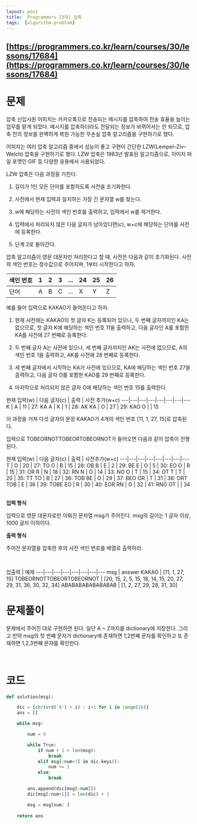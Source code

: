 ```yaml
---
layout: post
title:  Programmers [3차] 압축
tags:  [algorithm-problem]
---
```


## [https://programmers.co.kr/learn/courses/30/lessons/17684](https://programmers.co.kr/learn/courses/30/lessons/17684)

# 문제 
압축
신입사원 어피치는 카카오톡으로 전송되는 메시지를 압축하여 전송 효율을 높이는 업무를 맡게 되었다. 메시지를 압축하더라도 전달되는 정보가 바뀌어서는 안 되므로, 압축 전의 정보를 완벽하게 복원 가능한 무손실 압축 알고리즘을 구현하기로 했다.

어피치는 여러 압축 알고리즘 중에서 성능이 좋고 구현이 간단한 LZW(Lempel–Ziv–Welch) 압축을 구현하기로 했다. LZW 압축은 1983년 발표된 알고리즘으로, 이미지 파일 포맷인 GIF 등 다양한 응용에서 사용되었다.

LZW 압축은 다음 과정을 거친다.

1. 길이가 1인 모든 단어를 포함하도록 사전을 초기화한다.

2. 사전에서 현재 입력과 일치하는 가장 긴 문자열 w를 찾는다.

3. w에 해당하는 사전의 색인 번호를 출력하고, 입력에서 w를 제거한다.

4. 입력에서 처리되지 않은 다음 글자가 남아있다면(c), w+c에 해당하는 단어를 사전에 등록한다.

5. 단계 2로 돌아간다.

압축 알고리즘이 영문 대문자만 처리한다고 할 때, 사전은 다음과 같이 초기화된다. 사전의 색인 번호는 정수값으로 주어지며, 1부터 시작한다고 하자.


색인 번호 | 1 | 2 | 3 | ... | 24 | 25 | 26
---|---|---|---|---|---|---|---
단어 | A | B | C | ... | X | Y | Z

예를 들어 입력으로 KAKAO가 들어온다고 하자.

1. 현재 사전에는 KAKAO의 첫 글자 K는 등록되어 있으나, 두 번째 글자까지인 KA는 없으므로, 첫 글자 K에 해당하는 색인 번호 11을 출력하고, 다음 글자인 A를 포함한 KA를 사전에 27 번째로 등록한다.

2. 두 번째 글자 A는 사전에 있으나, 세 번째 글자까지인 AK는 사전에 없으므로, A의 색인 번호 1을 출력하고, AK를 사전에 28 번째로 등록한다.

3. 세 번째 글자에서 시작하는 KA가 사전에 있으므로, KA에 해당하는 색인 번호 27을 출력하고, 다음 글자 O를 포함한 KAO를 29 번째로 등록한다.

4. 마지막으로 처리되지 않은 글자 O에 해당하는 색인 번호 15를 출력한다.

현재 입력(w) | 다음 글자(c) | 출력 | 사전 추가(w+c)
---|---|---|---|---|---|---|---
K | A | 11 | 27: KA
A | K | 1 | 28: AK
KA | O | 27 | 29: KAO
O |  | 15

이 과정을 거쳐 다섯 글자의 문장 KAKAO가 4개의 색인 번호 [11, 1, 27, 15]로 압축된다.

입력으로 TOBEORNOTTOBEORTOBEORNOT가 들어오면 다음과 같이 압축이 진행된다.

현재 입력(w) | 다음 글자(c) | 출력 | 사전추가(w+c)
---|---|---|---|---|---|---|---
T | O | 20 | 27: TO
O | B | 15 | 28: OB
B | E | 2 | 29: BE
E | O | 5 | 30: EO
O | R | 15 | 31: OR
R | N | 18 | 32: RN
N | O | 14 | 33: NO
O | T | 15 | 34: OT
T | T | 20 | 35: TT
TO | B | 27 | 36: TOB
BE | O | 29 | 37: BEO
OR | T | 31 | 38: ORT
TOB | E | 36 | 39: TOBE
EO | R | 30 | 40: EOR
RN | O | 32 | 41: RNO
OT |  | 34	
&nbsp;
&nbsp;
&nbsp;

**입력 형식**

입력으로 영문 대문자로만 이뤄진 문자열 msg가 주어진다. msg의 길이는 1 글자 이상, 1000 글자 이하이다.

**출력 형식**

주어진 문자열을 압축한 후의 사전 색인 번호를 배열로 출력하라.

&nbsp;
&nbsp;
&nbsp;

입출력 | 예제
---|---|---|---|---|---|---|---
msg | answer
KAKAO | [11, 1, 27, 15]
TOBEORNOTTOBEORTOBEORNOT | [20, 15, 2, 5, 15, 18, 14, 15, 20, 27, 29, 31, 36, 30, 32, 34]
ABABABABABABABAB | [1, 2, 27, 29, 28, 31, 30]

# 문제풀이
문제에서 주어진 대로 구현하면 된다.
일단 A ~ Z까지를 dictionary에 저장한다. 그리고 만약 msg의 첫 번째 문자가 dictionary에 존재하면 1,2번째 문자를 확인하고 또 존재하면 1,2,3번째 문자를 확인한다.  


&nbsp;
&nbsp;
&nbsp;

# 코드
~~~python
def solution(msg):

    dic = {chr(ord('A') + i) : i+1 for i in range(26)}
    ans = []

    while msg:

        num = 0

        while True:
            if num + 1 > len(msg):
                break
            elif msg[:num+1] in dic.keys():
                num += 1
            else:
                break

        ans.append(dic[msg[:num]])
        dic[msg[:num+1]] = len(dic) + 1

        msg = msg[num: ]
        
    return ans
~~~